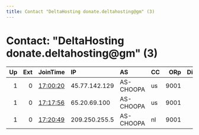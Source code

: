 ```yaml
---
title: Contact "DeltaHosting donate.deltahosting@gm" (3)
---
```


# Contact: "DeltaHosting donate.deltahosting@gm" (3)

|   Up |   Ext | JoinTime                                                                                              | IP            | AS        | CC   |   ORp |   Dirp | OS    | Version   | Nickname            |   eFamMembers |
|-----:|------:|:------------------------------------------------------------------------------------------------------|:--------------|:----------|:-----|------:|-------:|:------|:----------|:--------------------|--------------:|
|    1 |     0 | [17:00:20](https://nusenu.github.io/OrNetStats/w/relay/E25FF83CB2A932BD44CDCE911AFD9BCEAFB093E5.html) | 45.77.142.129 | AS-CHOOPA | us   |  9001 |      0 | Linux | 0.4.6.10  | DeltaHostingRelayDE |             1 |
|    1 |     0 | [17:17:56](https://nusenu.github.io/OrNetStats/w/relay/D12CF5A9174CE8BA5B5D2459F93CC980FAFB0CF4.html) | 65.20.69.100  | AS-CHOOPA | us   |  9001 |      0 | Linux | 0.4.7.8   | DeltaHostingRelayIN |             1 |
|    1 |     0 | [17:20:49](https://nusenu.github.io/OrNetStats/w/relay/2E1A8DEBE661B5D09AE0D5F473EED3168DF84A83.html) | 209.250.255.5 | AS-CHOOPA | nl   |  9001 |      0 | Linux | 0.4.7.8   | DeltaHostingRelayNL |             1 |
